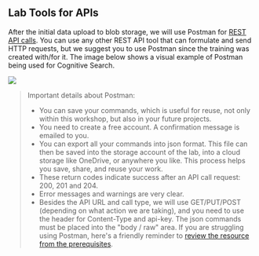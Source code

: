 ## Lab Tools for APIs
After the initial data upload to blob storage, we will use Postman for [REST API calls](https://docs.microsoft.com/en-us/azure/search/search-fiddler). You can use any other REST API tool that can formulate and send HTTP requests, but we suggest you to use Postman since the training was created with/for it. The image below shows a visual example of Postman being used for Cognitive Search.

![](./media/postman.PNG)

> Important details about Postman:
> + You can save your commands, which is useful for reuse, not only within this workshop, but also in your future projects.
> + You need to create a free account. A confirmation message is emailed to you.
> + You can export all your commands into json format. This file can then be saved into the storage account of the lab, into a cloud storage like OneDrive, or anywhere you like. This process helps you save, share, and reuse your work.
> + These return codes indicate success after an API call request: 200, 201 and 204. 
> + Error messages and warnings are very clear.
> + Besides the API URL and call type, we will use GET/PUT/POST (depending on what action we are taking), and you need to use the header for Content-Type and api-key. The json commands must be placed into the "body / raw" area. If you are struggling using Postman, here's a friendly reminder to [review the resource from the prerequisites](https://docs.microsoft.com/en-us/azure/search/search-fiddler).
